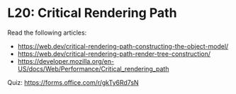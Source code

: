 # L20: Critical Rendering Path

Read the following articles:
* https://web.dev/critical-rendering-path-constructing-the-object-model/
* https://web.dev/critical-rendering-path-render-tree-construction/
* https://developer.mozilla.org/en-US/docs/Web/Performance/Critical_rendering_path

Quiz: https://forms.office.com/r/gkTy6Rd7sN
